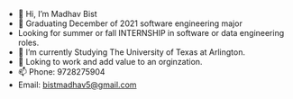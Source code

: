 - 👋 Hi, I’m Madhav Bist
- 👀 Graduating December of 2021 software engineering major 
-  Looking for summer or fall INTERNSHIP in software or data engineering roles.
- 🌱 I’m currently Studying The University of Texas at Arlington.
- 💞️ Loking to work and add value to an orginzation. 
- 📫 Phone: 9728275904
- Email: bistmadhav5@gmail.com

<!---
bistmadhav/bistmadhav is a ✨ special ✨ repository because its `README.md` (this file) appears on your GitHub profile.
You can click the Preview link to take a look at your changes.
--->
